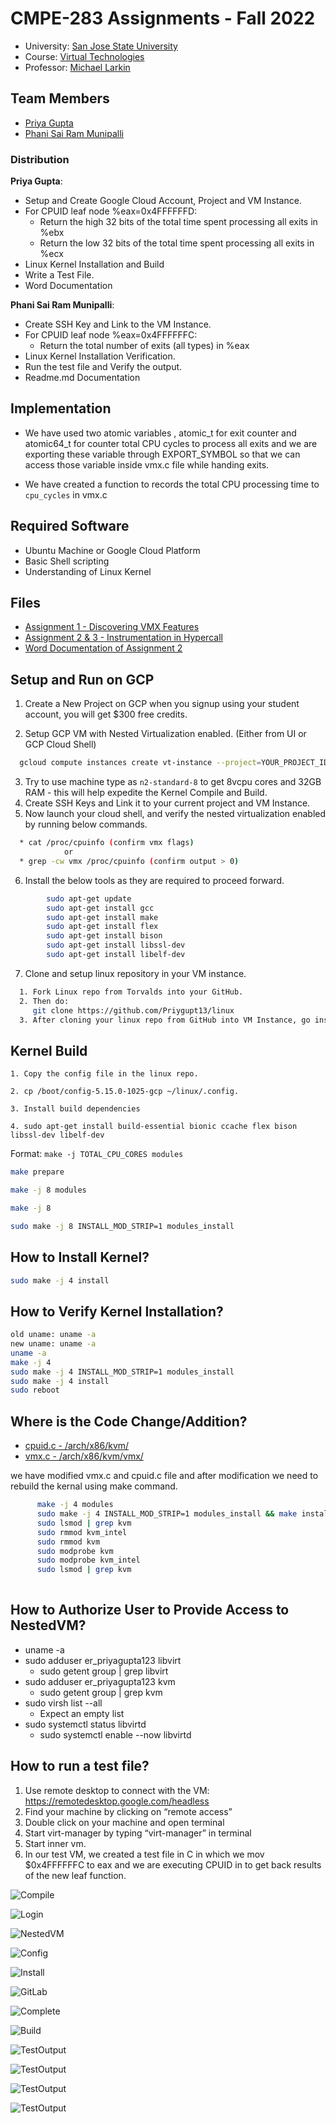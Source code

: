 
CMPE-283 Assignments - Fall 2022
==================================================


*	University: [San Jose State University](http://www.sjsu.edu/)
*   Course: [Virtual Technologies](https://catalog.sjsu.edu/preview_course_nopop.php?catoid=12&coid=58409)
*	Professor: [Michael Larkin](mailto:michael.larkin@sjsu.edu)
## Team Members

*   [Priya Gupta](https://github.com/priyagupta)
*   [Phani Sai Ram Munipalli](https://www.linkedin.com/in/iamphanisairam/)

### Distribution
**Priya Gupta**: 
*   Setup and Create Google Cloud Account, Project and VM Instance.
*   For CPUID leaf node %eax=0x4FFFFFFD:
    *   Return the high 32 bits of the total time spent processing all exits in %ebx
    *   Return the low 32 bits of the total time spent processing all exits in %ecx    
*   Linux Kernel Installation and Build 
*   Write a Test File.
*   Word Documentation

**Phani Sai Ram Munipalli**: 
*   Create SSH Key and Link to the VM Instance.
*   For CPUID leaf node %eax=0x4FFFFFFC:
    *   Return the total number of exits (all types) in %eax
*   Linux Kernel Installation Verification.
*   Run the test file and Verify the output.
*   Readme.md Documentation

## Implementation
 *   We have used two atomic variables , atomic_t for exit counter and atomic64_t  for counter total CPU cycles to process all exits and we are exporting these variable through EXPORT_SYMBOL so that we can access those variable inside vmx.c file while handing exits.
 
 *  We have created a function to records the total CPU processing time to `cpu_cycles` in vmx.c

## Required Software
*   Ubuntu Machine or Google Cloud Platform
*   Basic Shell scripting
*   Understanding of Linux Kernel

## Files
*   [Assignment 1 - Discovering VMX Features](https://github.com/Priygupt13/CMPE283_VirtualizationAssignments)
*   [Assignment 2 & 3 - Instrumentation in Hypercall](https://github.com/phanisaimunipalli/cmpe283-vt/blob/main/283_Assignment2-3_Fall2022.pdf)
*   [Word Documentation of Assignment 2](/vtassignment2_fall2022.pdf)





## Setup and Run on GCP


1. Create a New Project on GCP when you signup using your student account, you will get $300 free credits.

2. Setup GCP VM with Nested Virtualization enabled. (Either from UI or GCP Cloud Shell)

```bash
  gcloud compute instances create vt-instance --project=YOUR_PROJECT_ID --zone=us-west2-a --machine-type=n2-standard-8 --network-interface=network-tier=PREMIUM --maintenance-policy=MIGRATE --provisioning-model=STANDARD --service-account=240577316264-compute@developer.gserviceaccount.com --scopes=https://www.googleapis.com/auth/devstorage.read_only,https://www.googleapis.com/auth/logging.write,https://www.googleapis.com/auth/monitoring.write,https://www.googleapis.com/auth/servicecontrol,https://www.googleapis.com/auth/service.management.readonly,https://www.googleapis.com/auth/trace.append --tags=http-server,https-server --create-disk=auto-delete=yes,boot=yes,device-name=instance-1,image=projects/ubuntu-os-cloud/global/images/ubuntu-2204-jammy-v20221018,mode=rw,size=150,type=projects/cmpe-283-370620/zones/us-west2-a/diskTypes/pd-ssd --no-shielded-secure-boot --shielded-vtpm --shielded-integrity-monitoring --reservation-affinity=any --enable-nested-virtualization --min-cpu-platform="Intel Cascade Lake"
```

3. Try to use machine type as ``n2-standard-8`` to get 8vcpu cores and 32GB RAM - this will help expedite the Kernel Compile and Build.
4. Create SSH Keys and Link it to your current project and VM Instance.
5. Now launch your cloud shell, and verify the nested virtualization enabled by running below commands.

```bash
  * cat /proc/cpuinfo (confirm vmx flags)
            or
  * grep -cw vmx /proc/cpuinfo (confirm output > 0)
```

6. Install the below tools as they are required to proceed forward.

```bash
        sudo apt-get update
        sudo apt-get install gcc
        sudo apt-get install make
        sudo apt-get install flex
        sudo apt-get install bison
        sudo apt-get install libssl-dev
        sudo apt-get install libelf-dev
```

7. Clone and setup linux repository in your VM instance.

```bash
  1. Fork Linux repo from Torvalds into your GitHub.
  2. Then do: 
     git clone https://github.com/Priygupt13/linux
  3. After cloning your linux repo from GitHub into VM Instance, go inside and ensure all files are okay.
```

## Kernel Build

``1. Copy the config file in the linux repo.``

``2. cp /boot/config-5.15.0-1025-gcp ~/linux/.config.``

``3. Install build dependencies``

``4. sudo apt-get install build-essential bionic ccache flex bison libssl-dev libelf-dev``

Format: 
``make -j TOTAL_CPU_CORES modules ``

```bash
make prepare

make -j 8 modules

make -j 8

sudo make -j 8 INSTALL_MOD_STRIP=1 modules_install
```

##  How to Install Kernel?
```bash
sudo make -j 4 install
```

##  How to Verify Kernel Installation?
```bash
old uname: uname -a
new uname: uname -a
uname -a
make -j 4
sudo make -j 4 INSTALL_MOD_STRIP=1 modules_install
sudo make -j 4 install
sudo reboot 
```
##  Where is the Code Change/Addition?

*   [cpuid.c - /arch/x86/kvm/](https://github.com/Priygupt13/linux/blob/master/arch/x86/kvm/cpuid.c)
*   [vmx.c - /arch/x86/kvm/vmx/](https://github.com/Priygupt13/linux/blob/master/arch/x86/kvm/vmx/vmx.c)


we have modified vmx.c and cpuid.c file and after modification we need to rebuild the kernal using make command.
  ```bash
        make -j 4 modules
        sudo make -j 4 INSTALL_MOD_STRIP=1 modules_install && make install
        sudo lsmod | grep kvm
        sudo rmmod kvm_intel
        sudo rmmod kvm
        sudo modprobe kvm
        sudo modprobe kvm_intel
        sudo lsmod | grep kvm
       
   ```     

##  How to Authorize User to Provide Access to NestedVM?
*   uname -a
*   sudo adduser er_priyagupta123 libvirt
    *   sudo getent group | grep libvirt
*   sudo adduser er_priyagupta123 kvm
    *   sudo getent group | grep kvm
*   sudo virsh list --all
    *   Expect an empty list
*   sudo systemctl status libvirtd
    *   sudo systemctl enable --now libvirtd

##  How to run a test file?
1. Use remote desktop to connect with the VM:
    https://remotedesktop.google.com/headless
2. Find your machine by clicking on “remote access”
3. Double click on your machine and open terminal
4. Start virt-manager by typing “virt-manager” in terminal
5. Start inner vm.
6. In our test VM, we created a test file in C in which we mov $0x4FFFFFFC to eax and we are executing CPUID in to get back results of the new leaf function.
   
![Compile](https://raw.githubusercontent.com/phanisaimunipalli/cmpe283-vt/main/screenshots/image1.png)


![Login](https://raw.githubusercontent.com/phanisaimunipalli/cmpe283-vt/main/screenshots/image2.png)




![NestedVM](https://raw.githubusercontent.com/phanisaimunipalli/cmpe283-vt/main/screenshots/image3.png)



![Config](https://raw.githubusercontent.com/phanisaimunipalli/cmpe283-vt/main/screenshots/image4.png)

![Install](https://raw.githubusercontent.com/phanisaimunipalli/cmpe283-vt/main/screenshots/image5.png)



![GitLab](https://raw.githubusercontent.com/phanisaimunipalli/cmpe283-vt/main/screenshots/image6.png)


![Complete](https://raw.githubusercontent.com/phanisaimunipalli/cmpe283-vt/main/screenshots/image7.png)



![Build](https://raw.githubusercontent.com/phanisaimunipalli/cmpe283-vt/main/screenshots/image8.png)



![TestOutput](https://raw.githubusercontent.com/phanisaimunipalli/cmpe283-vt/main/screenshots/image9.png)

![TestOutput](https://raw.githubusercontent.com/phanisaimunipalli/cmpe283-vt/main/screenshots/image10.png)

![TestOutput](https://raw.githubusercontent.com/phanisaimunipalli/cmpe283-vt/main/screenshots/image11.png)

![TestOutput](https://raw.githubusercontent.com/phanisaimunipalli/cmpe283-vt/main/screenshots/image12.png)
